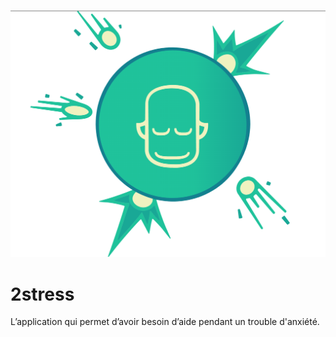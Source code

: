 # 

<p align="center">
  <img alt="" src="./assets/2stresslogo.png" ">
</p>

# 2stress

L’application qui permet d’avoir besoin d’aide pendant un trouble d'anxiété.
